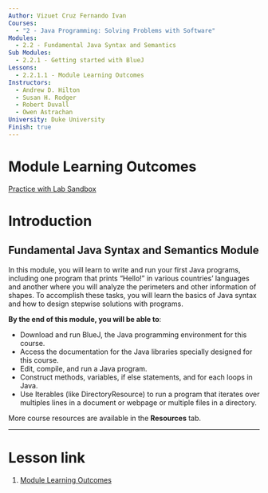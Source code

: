 ```yaml
---
Author: Vizuet Cruz Fernando Ivan
Courses:
  - "2 - Java Programming: Solving Problems with Software"
Modules:
  - 2.2 - Fundamental Java Syntax and Semantics
Sub Modules:
  - 2.2.1 - Getting started with BlueJ
Lessons:
  - 2.2.1.1 - Module Learning Outcomes
Instructors:
  - Andrew D. Hilton
  - Susan H. Rodger
  - Robert Duvall
  - Owen Astrachan
University: Duke University
Finish: true
---
```

# Module Learning Outcomes
[Practice with Lab Sandbox](https://www.coursera.org/learn/java-programming/lab-sandbox)

# Introduction

## Fundamental Java Syntax and Semantics Module

In this module, you will learn to write and run your first Java programs, including one program that prints “Hello!” in various countries’ languages and another where you will analyze the perimeters and other information of shapes. To accomplish these tasks, you will learn the basics of Java syntax and how to design stepwise solutions with programs.

**By the end of this module, you will be able to**:

- Download and run BlueJ, the Java programming environment for this course.
- Access the documentation for the Java libraries specially designed for this course.
- Edit, compile, and run a Java program.
- Construct methods, variables, if else statements, and for each loops in Java.
- Use Iterables (like DirectoryResource) to run a program that iterates over multiples lines in a document or webpage or multiple files in a directory.

More course resources are available in the **Resources** tab.

---
# Lesson link

1. [Module Learning Outcomes](https://www.coursera.org/learn/java-programming/supplement/6CLKD/module-learning-outcomes)
